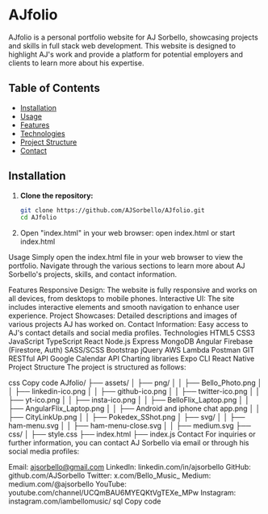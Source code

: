 # AJfolio

AJfolio is a personal portfolio website for AJ Sorbello, showcasing projects and skills in full stack web development. This website is designed to highlight AJ's work and provide a platform for potential employers and clients to learn more about his expertise.

## Table of Contents
- [Installation](#installation)
- [Usage](#usage)
- [Features](#features)
- [Technologies](#technologies)
- [Project Structure](#project-structure)
- [Contact](#contact)

## Installation

1. **Clone the repository:**
   ```sh
   git clone https://github.com/AJSorbello/AJfolio.git
   cd AJfolio

2. Open "index.html" in your web browser:
open index.html
or
start index.html

Usage
Simply open the index.html file in your web browser to view the portfolio. Navigate through the various sections to learn more about AJ Sorbello's projects, skills, and contact information.

Features
Responsive Design: The website is fully responsive and works on all devices, from desktops to mobile phones.
Interactive UI: The site includes interactive elements and smooth navigation to enhance user experience.
Project Showcases: Detailed descriptions and images of various projects AJ has worked on.
Contact Information: Easy access to AJ's contact details and social media profiles.
Technologies
HTML5
CSS3
JavaScript
TypeScript
React
Node.js
Express
MongoDB
Angular
Firebase (Firestore, Auth)
SASS/SCSS
Bootstrap
jQuery
AWS Lambda
Postman
GIT
RESTful API
Google Calendar API
Charting libraries
Expo CLI
React Native
Project Structure
The project is structured as follows:

css
Copy code
AJfolio/
├── assets/
│   ├── png/
│   │   ├── Bello_Photo.png
│   │   ├── linkedin-ico.png
│   │   ├── github-ico.png
│   │   ├── twitter-ico.png
│   │   ├── yt-ico.png
│   │   ├── insta-ico.png
│   │   ├── BelloFlix_Laptop.png
│   │   ├── AngularFlix_Laptop.png
│   │   ├── Android and iphone chat app.png
│   │   ├── CityLinkUp.png
│   │   ├── Pokedex_SShot.png
│   ├── svg/
│   │   ├── ham-menu.svg
│   │   ├── ham-menu-close.svg
│   │   ├── medium.svg
├── css/
│   ├── style.css
├── index.html
├── index.js
Contact
For inquiries or further information, you can contact AJ Sorbello via email or through his social media profiles:

Email: ajsorbello@gmail.com
LinkedIn: linkedin.com/in/ajsorbello
GitHub: github.com/AJSorbello
Twitter: x.com/Bello_Music_
Medium: medium.com/@ajsorbello
YouTube: youtube.com/channel/UCQmBAU6MYEQKtVgTEXe_MPw
Instagram: instagram.com/iambellomusic/
sql
Copy code
